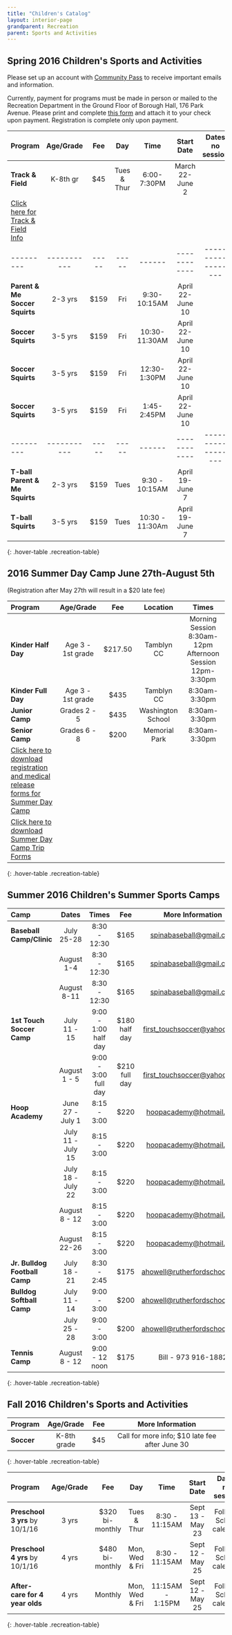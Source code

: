 ```yaml
---
title: "Children's Catalog"
layout: interior-page
grandparent: Recreation
parent: Sports and Activities
---
```


## Spring 2016 Children's Sports and Activities
Please set up an account with [Community Pass](https://register.communitypass.net/reg/login.cfm?D%3CN%21%2E%22_W%22F%299SZWV%5C%21%3DHNW%3BR%3AZQI%2F79%2CKX03%3DBIP%27B%5EF%25U99%2B) to receive important emails and information. 

Currently, payment for programs must be made in person or mailed to the Recreation Department in the Ground Floor of Borough Hall, 176 Park Avenue.  Please print and complete [this form](http://static.rutherford-nj.com/recreation/Recreation_ProgramRegistration.pdf) and attach it to your check upon payment. Registration is complete only upon payment.

| Program | Age/Grade | Fee |	Day | Time | Start Date |	Dates no session | Number of classes | Location |
|:--------|:---------:|:---:|:---:|:----:|:----------:|:----------------:|:-----------------:|:--------:|
|**Track & Field** |	K-8th gr |	$45 | Tues & Thur	| 6:00-7:30PM	| March 22-June 2 | |	16 - 18 practices	| Tryon Field |
[Click here for Track & Field Info](../../2016/02/29/track-and-field-registration/)| | | | | | | | 
|---------|-----------|-----|-----|------|------------|------------------|-------------------|----------|
|**Parent & Me Soccer Squirts** |	2-3 yrs |	$159 | 	Fri |	9:30-10:15AM	| April 22-June 10 | |	8 |	Wall Field |
|**Soccer Squirts** | 3-5 yrs |	$159 | Fri |	10:30-11:30AM |	April 22-June 10 | |	8 | Wall Field |
|**Soccer Squirts** | 3-5 yrs |	$159 | Fri |	12:30-1:30PM |	April 22-June 10 | | 8 | Wall Field |
|**Soccer Squirts**	| 3-5 yrs |	$159 | Fri |	1:45-2:45PM	 | April 22-June 10 |	| 8 | Wall Field |
|---------|-----------|-----|-----|------|------------|------------------|-------------------|----------|
|**T-ball Parent & Me Squirts** | 2-3 yrs |	$159 | Tues |	9:30 - 10:15AM |	April 19-June 7 |	| 8 |	Wall Field|
|**T-ball Squirts** |	3-5 yrs |	$159 |	Tues |	10:30 - 11:30Am |	April 19-June 7 |	| 8 |	Wall Field |
{: .hover-table .recreation-table}

## 2016 Summer Day Camp June 27th-August 5th
(Registration after May 27th will result in a $20 late fee)

| Program | Age/Grade | Fee |	Location | Times | 
|:--------|:---------:|:---:|:--------:|:-----:|
|**Kinder Half Day** | Age 3 - 1st grade | $217.50 | Tamblyn CC | Morning Session 8:30am-12pm Afternoon Session 12pm-3:30pm |
|**Kinder Full Day** | Age 3 - 1st grade | $435 | Tamblyn CC | 8:30am-3:30pm |
|**Junior Camp** | Grades 2 - 5 | $435 | Washington School | 8:30am-3:30pm |
|**Senior Camp** | Grades 6 - 8 | $200 | Memorial Park | 8:30am-3:30pm |
|[Click here to download registration and medical release forms for Summer Day Camp](http://static.rutherford-nj.com/recreation/posts/2016Day%20Camp%20Registration%20forms.pdf)
|[Click here to download Summer Day Camp Trip Forms](http://static.rutherford-nj.com/recreation/2016%20DayTrips.pdf)
{: .hover-table .recreation-table}

## Summer 2016 Children's Summer Sports Camps

| Camp | Dates | Times | Fee |	More Information |
|:----------------------|:-----:|:-----:|:----:|:---------------:|
|**Baseball Camp/Clinic**| July 25-28 | 8:30 - 12:30 |	$165	| spinabaseball@gmail.com |
|  | August 1-4 | 8:30 - 12:30 |	$165	| spinabaseball@gmail.com |
|  | August 8-11 | 8:30 - 12:30 |	$165	| spinabaseball@gmail.com |
|**1st Touch Soccer Camp**| July 11 - 15 | 9:00 - 1:00 half day |	$180 half day	| first_touchsoccer@yahoo.com |
| | August 1 - 5 | 9:00 - 3:00 full day |	$210 full day	| first_touchsoccer@yahoo.com |
|**Hoop Academy**| June 27 - July 1 | 8:15 - 3:00 |	$220	| hoopacademy@hotmail.com |
| | July 11 - July 15 | 8:15 - 3:00 |	$220	| hoopacademy@hotmail.com |
| | July 18 - July 22 | 8:15 - 3:00 |	$220	| hoopacademy@hotmail.com |
| | August 8 - 12 | 8:15 - 3:00 |	$220	| hoopacademy@hotmail.com |
| | August 22-26 | 8:15 - 3:00 |	$220	| hoopacademy@hotmail.com |
|**Jr. Bulldog Football Camp**| July 18 - 21 | 8:30 - 2:45 |	$175	| ahowell@rutherfordschools.org |
|**Bulldog Softball Camp**| July 11 - 14 | 9:00 - 3:00 |	$200	| ahowell@rutherfordschools.org |
| | July 25 - 28 | 9:00 - 3:00 |	$200	| ahowell@rutherfordschools.org |
|**Tennis Camp**| August 8 - 12 | 9:00 - 12 noon |	$175	| Bill - 973 916-1882 |
{: .hover-table .recreation-table}


## Fall 2016 Children's Sports and Activities

| Program | Age/Grade | Fee |	More Information |
|:--------|:---------:|:---:|:---------------:|
|**Soccer** | K-8th grade | $45 |	Call for more info; $10 late fee after June 30	| 
{: .hover-table .recreation-table}

| Program | Age/Grade | Fee |	Day | Time | Start Date |	Dates no session | Location |
|:--------|:---------:|:---:|:---:|:----:|:----------:|:----------------:|:--------:|
|**Preschool 3 yrs** by 10/1/16 | 3 yrs | $320 bi-monthly |	Tues & Thur	| 8:30 - 11:15AM |	Sept 13 - May 23 |	Follows School calendar	| |	Tamblyn Field Civic Center|
|**Preschool 4 yrs** by 10/1/16 |	4 yrs |	$480 bi-monthly	|  Mon, Wed & Fri |	8:30 - 11:15AM | Sept 12 - May 25 |	Follows School calendar |	|	Tamblyn Field Civic Center|
|**After-care for 4 year olds** | 4 yrs |	Monthly	| Mon, Wed & Fri	| 11:15AM - 1:15PM |	Sept 12 - May 25 | Follows School calendar |	|	Tamblyn Field Civic Center|
{: .hover-table .recreation-table}
